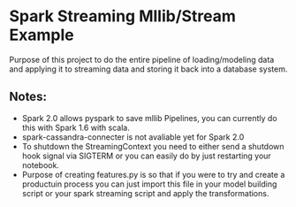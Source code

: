 # Spark Streaming Mllib/Stream Example

Purpose of this project to do the entire pipeline of loading/modeling data and applying it to streaming data and storing it back into a database system.

## Notes:
* Spark 2.0 allows pyspark to save mllib Pipelines, you can currently do this with Spark 1.6 with scala.
* spark-cassandra-connecter is not avaliable yet for Spark 2.0
* To shutdown the StreamingContext you need to either send a shutdown hook signal via SIGTERM or you can easily do by just restarting your notebook.
* Purpose of creating features.py is so that if you were to try and create a productuin process you can just import this file in your model building script or your spark streaming script and apply the transformations.
